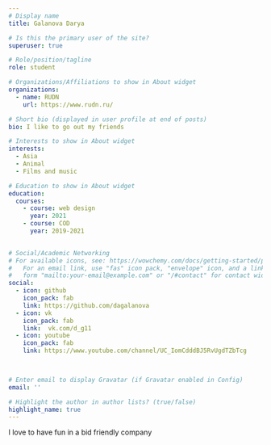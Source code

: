 ```yaml
---
# Display name
title: Galanova Darya

# Is this the primary user of the site?
superuser: true

# Role/position/tagline
role: student 

# Organizations/Affiliations to show in About widget
organizations:
  - name: RUDN
    url: https://www.rudn.ru/

# Short bio (displayed in user profile at end of posts)
bio: I like to go out my friends 

# Interests to show in About widget
interests:
  - Asia
  - Animal 
  - Films and music 

# Education to show in About widget
education:
  courses:
    - course: web design
      year: 2021
    - course: COD 
      year: 2019-2021
 

# Social/Academic Networking
# For available icons, see: https://wowchemy.com/docs/getting-started/page-builder/#icons
#   For an email link, use "fas" icon pack, "envelope" icon, and a link in the
#   form "mailto:your-email@example.com" or "/#contact" for contact widget.
social:
  - icon: github
    icon_pack: fab
    link: https://github.com/dagalanova
  - icon: vk
    icon_pack: fab
    link:  vk.com/d_g11
  - icon: youtube
    icon_pack: fab
    link: https://www.youtube.com/channel/UC_IomCdddBJ5RvUgdTZbTcg
  


# Enter email to display Gravatar (if Gravatar enabled in Config)
email: ''

# Highlight the author in author lists? (true/false)
highlight_name: true
---
```


I love to have fun in a bid friendly company


